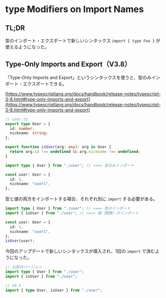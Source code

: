 # type Modifiers on Import Names

## TL;DR

型のインポート・エクスポートで新しいシンタックス `import { type Foo }` が使えるようになった。

## Type-Only Imports and Export（V3.8）

「Type-Only Imports and Export」というシンタックスを使うと、型のみインポート・エクスポートできる。

[https://www.typescriptlang.org/docs/handbook/release-notes/typescript-3-8.html#type-only-imports-and-export](https://www.typescriptlang.org/docs/handbook/release-notes/typescript-3-8.html#type-only-imports-and-export)

```typescript
// user.ts
export type User = {
  id: number;
  nickname: string;
};

export function isUser(arg: any): arg is User {
  return arg.id !== undefined && arg.nickname !== undefined;
}
```

```typescript
import type { User } from "./user"; // <=== 型のみインポート

const user: User = {
  id: 1,
  nickname: "user1",
};
```

型と値の両方をインポートする場合、それぞれ別に `import` する必要がある。

```typescript
import type { User } from "./user"; // <=== 型のインポート
import { isUser } from "./user"; // <=== 値（関数）のインポート

const user: User = {
  id: 1,
  nickname: "user1",
};
isUser(user);
```

今回のアップデートで新しいシンタックスが導入され、1回の `import` で済むようになった。

```typescript
// 以前のバージョン
import type { User } from "./user";
import { isUser } from "./user";
```

```typescript
// V4.5
import { type User, isUser } from "./user";
```

